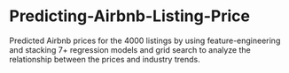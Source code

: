 # Predicting-Airbnb-Listing-Price


Predicted Airbnb prices for the 4000 listings by using feature-engineering and stacking 7+ regression models and grid search to analyze the relationship between the prices and industry trends.


